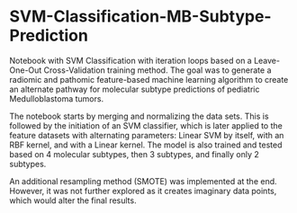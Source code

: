 # SVM-Classification-MB-Subtype-Prediction

Notebook with SVM Classification with iteration loops based on a Leave-One-Out Cross-Validation training method. The goal was to generate a radiomic and pathomic feature-based machine learning algorithm to create an alternate pathway for molecular subtype predictions of pediatric Medulloblastoma tumors. 

The notebook starts by merging and normalizing the data sets. This is followed by the initiation of an SVM classifier, which is later applied to the feature datasets with alternating parameters: Linear SVM by itself, with an RBF kernel, and with a Linear kernel. The model is also trained and tested based on 4 molecular subtypes, then 3 subtypes, and finally only 2 subtypes. 

An additional resampling method (SMOTE) was implemented at the end. However, it was not further explored as it creates imaginary data points, which would alter the final results. 
